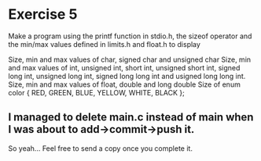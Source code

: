 # Exercise 5

Make a program using the printf function in stdio.h, the sizeof operator and the min/max values defined in limits.h and float.h to display

Size, min and max values of char, signed char and unsigned char
Size, min and max values of int, unsigned int, short int, unsigned short int, signed long int, unsigned long int, signed long long int and usigned long long int.
Size, min and max values of float, double and long double
Size of enum color { RED, GREEN, BLUE, YELLOW, WHITE, BLACK };

## I managed to delete main.c instead of main when I was about to add->commit->push it. 
So yeah... Feel free to send a copy once you complete it.
